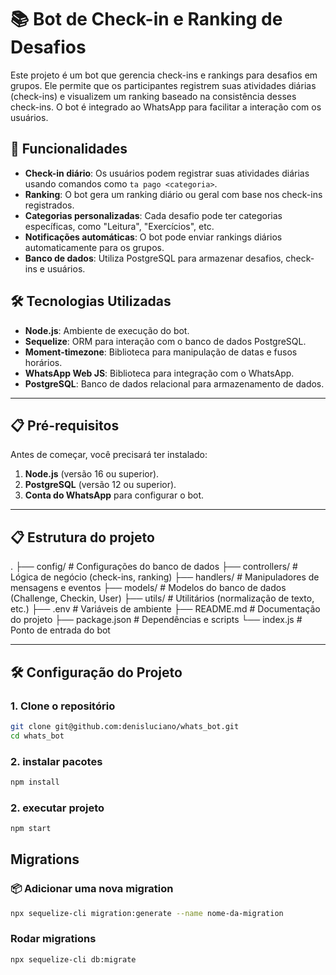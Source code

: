 # 📚 Bot de Check-in e Ranking de Desafios

Este projeto é um bot que gerencia check-ins e rankings para desafios em grupos. Ele permite que os participantes registrem suas atividades diárias (check-ins) e visualizem um ranking baseado na consistência desses check-ins. O bot é integrado ao WhatsApp para facilitar a interação com os usuários.

## 🚀 Funcionalidades

- **Check-in diário**: Os usuários podem registrar suas atividades diárias usando comandos como `ta pago <categoria>`.
- **Ranking**: O bot gera um ranking diário ou geral com base nos check-ins registrados.
- **Categorias personalizadas**: Cada desafio pode ter categorias específicas, como "Leitura", "Exercícios", etc.
- **Notificações automáticas**: O bot pode enviar rankings diários automaticamente para os grupos.
- **Banco de dados**: Utiliza PostgreSQL para armazenar desafios, check-ins e usuários.

## 🛠️ Tecnologias Utilizadas

- **Node.js**: Ambiente de execução do bot.
- **Sequelize**: ORM para interação com o banco de dados PostgreSQL.
- **Moment-timezone**: Biblioteca para manipulação de datas e fusos horários.
- **WhatsApp Web JS**: Biblioteca para integração com o WhatsApp.
- **PostgreSQL**: Banco de dados relacional para armazenamento de dados.

---

## 📋 Pré-requisitos

Antes de começar, você precisará ter instalado:

1. **Node.js** (versão 16 ou superior).
2. **PostgreSQL** (versão 12 ou superior).
3. **Conta do WhatsApp** para configurar o bot.

---

## 📋 Estrutura do projeto

.
├── config/                  # Configurações do banco de dados
├── controllers/             # Lógica de negócio (check-ins, ranking)
├── handlers/                # Manipuladores de mensagens e eventos
├── models/                  # Modelos do banco de dados (Challenge, Checkin, User)
├── utils/                   # Utilitários (normalização de texto, etc.)
├── .env                     # Variáveis de ambiente
├── README.md                # Documentação do projeto
├── package.json             # Dependências e scripts
└── index.js                # Ponto de entrada do bot

---

## 🛠️ Configuração do Projeto

### 1. Clone o repositório

```bash
git clone git@github.com:denisluciano/whats_bot.git
cd whats_bot
```

### 2. instalar pacotes

```bash
npm install
```

### 2. executar projeto

```bash
npm start
```

## Migrations

### 📦 Adicionar uma nova migration
```bash
npx sequelize-cli migration:generate --name nome-da-migration
```

### Rodar migrations

```bash
npx sequelize-cli db:migrate
```